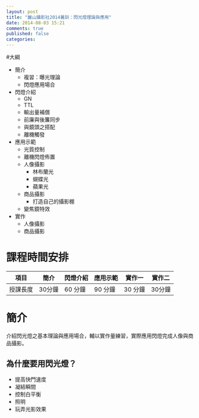 ```yaml
---
layout: post
title: "麗山攝影社2014暑訓：閃光燈理論與應用"
date: 2014-08-03 15:21
comments: true
published: false
categories:
---
```


#大綱

- 簡介
    - 複習：曝光理論
    - 閃燈應用場合
- 閃燈介紹
    - GN
    - TTL
    - 輸出量補償
    - 前廉與後簾同步
    - 與鏡頭之搭配
    - 離機觸發
- 應用示範
    - 光質控制
    - 離機閃燈佈置
    - 人像攝影
      * 林布蘭光
      * 蝴蝶光
      * 蘋果光
    - 商品攝影
    	* 打造自己的攝影棚
    - 變焦鏡特效
- 實作
  - 人像攝影
  - 商品攝影

# 課程時間安排

|    項目 |  簡介   | 閃燈介紹  | 應用示範   | 實作一 | 實作二  |
| ------- | ------ | -------- | -----------| ------| ------ |
| 授課長度 |  30分鐘 |  60 分鐘 |  90 分鐘    | 30 分鐘| 30分鐘  |

# 簡介

介紹閃光燈之基本理論與應用場合，輔以實作量練習，實際應用閃燈完成人像與商品攝影。

## 為什麼要用閃光燈？

* 提高快門速度
* 凝結瞬間
* 控制白平衡
* 照明
* 玩弄光影效果
